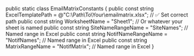 public static class EmailMatrixConstants
{
    public const string ExcelTemplatePath = @"C:\Path\To\Your\emailmatrix.xlsx"; // ✅ Set correct path
    public const string WorksheetName = "Sheet1"; // Or whatever your sheet is named
    public const string SiteNameRangeName = "SiteNames"; // Named range in Excel
    public const string NotifNameRangeName = "NotifNames"; // Named range in Excel
    public const string MatrixRangeName = "NotifMatrix"; // Named range in Excel
}
